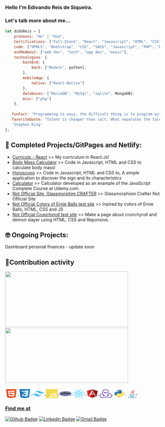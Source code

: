 ### Hello I'm Edivando Reis de Siqueira.
### Let's talk more about me...  

```javascript
let didoReis = {
    pronouns: "He" | "Him",
    Certifications: ["Full-Stack", "React", "Javascript", "HTML", "CSS", "NodeJs"],
    code: ["HTML5", "Bootstrap", "CSS", "SASS", "Javascript", "PHP", "Python"],
    askMeAbout: ["web dev", "tech", "app dev", "music"],
    technologies: {
        backEnd: {
            back: ["NodeJs", python],
        },
        mobileApp: {
            native: ["React-Native"]
        },
        databases: ["MariaDB", "MySql", "sqlite", MongoDB],
        misc: ["php"]
    },
      
   funFact: "Programming is easy, the difficult thing is to program without errors. Living and learning",
   favoriteQuote: "Talent is cheaper than salt. What separates the talented person from the successful is a lot of hard work."
   'Stephen King'
};
```
## 🌝 Completed Projects/GitPages and Netlify:
* [Curriculo - React](https://62e97e4871b2d24fdbd82b06--tourmaline-pavlova-344b48.netlify.app/) >> My curriculum in React.Js!
* [Body Mass Calculator](https://didoreis.github.io/Calculadora-IMC/) >> Code in Javascript, HTML and CSS to calculate body mass!
* [Horoscopo](https://didoreis.github.io/Horoscopo-in-HTML-CSS-E-JS) >> Code in Javascript, HTML and CSS to, A simple application to discover the sign and its characteristics
* [Calculator](https://github.com/DidoReis/Calculadora-HTML-JS) >> Calculator developed as an example of the JavaScript Complete Course at Udemy.com.
* [Not Official Site, Glassmorphim CRAFTER](https://didoreis.github.io/Glassmorphism-Crafter-Not-Official) >> Glassmorphism Crafter Not Official Site
* [Not Official Colors of Ernie Balls test site](https://didoreis.github.io/Landing-Page-Ernie-Ball-Colors)  >> Inpired by colors of Ernie Balls, HTML, CSS and JS
* [Not Official Crunchyroll test site](https://didoreis.github.io/Landing-Page-KimetsuNoYaiba) >> Make a page about crunchyroll and demon slayer using HTML. CSS and Reponsive.

## 🤓 Ongoing Projects:

Dashboard personal finances - update soon

## 🤝Contribution activity 



    
<div>
<a href="https://github.com/DidoReis">
<img width="400px" height="180em" src="https://github-readme-stats.vercel.app/api/top-langs/?username=DidoReis&layout=compact&langs_count=7&theme=prussian"/>
<img width="400px" height="180em" src="https://github-readme-stats.vercel.app/api?username=DidoReis&show_icons=true&theme=prussian&include_all_commits=true&count_private=true"/>
</div>

  
  
  <div style="display: inline_block"><br>
 <img align="center" alt="DidoReis-HTML" height="30" width="40" src="https://raw.githubusercontent.com/devicons/devicon/master/icons/html5/html5-original.svg">
  <img align="center" alt="DidoReis-CSS" height="30" width="40" src="https://raw.githubusercontent.com/devicons/devicon/master/icons/css3/css3-original.svg">
  <img align="center" alt="DidoReis-CSS" height="30" width="40" src="https://raw.githubusercontent.com/devicons/devicon/master/icons/tailwindcss/tailwindcss-plain.svg">
  <img align="center" alt="DidoReis-Js" height="30" width="40" src="https://raw.githubusercontent.com/devicons/devicon/master/icons/javascript/javascript-plain.svg">
    <img align="center" alt="DidoReis-CSS" height="30" width="40" src="https://raw.githubusercontent.com/devicons/devicon/master/icons/php/php-original.svg">   
   <img align="center" alt="DidoReis-CSS" height="30" width="40" src="https://raw.githubusercontent.com/devicons/devicon/master/icons/react/react-original.svg">
   <img align="center" alt="DidoReis-CSS" height="30" width="40" src="https://raw.githubusercontent.com/devicons/devicon/master/icons/angularjs/angularjs-original.svg">
   <img align="center" alt="DidoReis-CSS" height="30" width="40" src="https://raw.githubusercontent.com/devicons/devicon/master/icons/redux/redux-original.svg">
  <img align="center" alt="DidoReis-Python" height="30" width="40" src="https://raw.githubusercontent.com/devicons/devicon/master/icons/python/python-original.svg">
   <img align="center" alt="DidoReis-Js" height="30" width="40" src="https://raw.githubusercontent.com/devicons/devicon/master/icons/java/java-original.svg">


</div>
  
  
 
### Find me at
[![Github Badge](http://img.shields.io/badge/-Github-black?style=flat-square&logo=github&link=https://github.com/DidoReis/)](https://github.com/DidoReis) 
[![Linkedin Badge](https://img.shields.io/badge/-LinkedIn-blue?style=flat-square&logo=Linkedin&logoColor=white&link=https://www.linkedin.com/in/edivando-reis-de-siqueira-1236aa190/)](https://www.linkedin.com/in/edivando-reis-de-siqueira-1236aa190)
[![Gmail Badge](https://img.shields.io/badge/-Gmail-d14836?style=flat-square&logo=Gmail&logoColor=white&link=mailto:djdidoreis@gmail.com)](mailto:djdidoreis@gmail.com)


  

  
